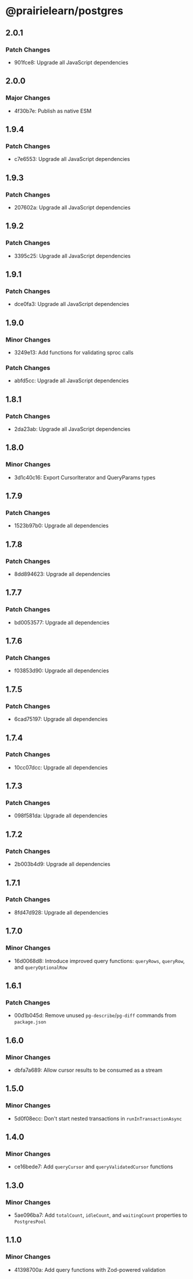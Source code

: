 # @prairielearn/postgres

## 2.0.1

### Patch Changes

- 901fce8: Upgrade all JavaScript dependencies

## 2.0.0

### Major Changes

- 4f30b7e: Publish as native ESM

## 1.9.4

### Patch Changes

- c7e6553: Upgrade all JavaScript dependencies

## 1.9.3

### Patch Changes

- 207602a: Upgrade all JavaScript dependencies

## 1.9.2

### Patch Changes

- 3395c25: Upgrade all JavaScript dependencies

## 1.9.1

### Patch Changes

- dce0fa3: Upgrade all JavaScript dependencies

## 1.9.0

### Minor Changes

- 3249e13: Add functions for validating sproc calls

### Patch Changes

- abfd5cc: Upgrade all JavaScript dependencies

## 1.8.1

### Patch Changes

- 2da23ab: Upgrade all JavaScript dependencies

## 1.8.0

### Minor Changes

- 3d1c40c16: Export CursorIterator and QueryParams types

## 1.7.9

### Patch Changes

- 1523b97b0: Upgrade all dependencies

## 1.7.8

### Patch Changes

- 8dd894623: Upgrade all dependencies

## 1.7.7

### Patch Changes

- bd0053577: Upgrade all dependencies

## 1.7.6

### Patch Changes

- f03853d90: Upgrade all dependencies

## 1.7.5

### Patch Changes

- 6cad75197: Upgrade all dependencies

## 1.7.4

### Patch Changes

- 10cc07dcc: Upgrade all dependencies

## 1.7.3

### Patch Changes

- 098f581da: Upgrade all dependencies

## 1.7.2

### Patch Changes

- 2b003b4d9: Upgrade all dependencies

## 1.7.1

### Patch Changes

- 8fd47d928: Upgrade all dependencies

## 1.7.0

### Minor Changes

- 16d0068d8: Introduce improved query functions: `queryRows`, `queryRow`, and `queryOptionalRow`

## 1.6.1

### Patch Changes

- 00d1b045d: Remove unused `pg-describe`/`pg-diff` commands from `package.json`

## 1.6.0

### Minor Changes

- dbfa7a689: Allow cursor results to be consumed as a stream

## 1.5.0

### Minor Changes

- 5d0f08ecc: Don't start nested transactions in `runInTransactionAsync`

## 1.4.0

### Minor Changes

- ce16bede7: Add `queryCursor` and `queryValidatedCursor` functions

## 1.3.0

### Minor Changes

- 5ae096ba7: Add `totalCount`, `idleCount`, and `waitingCount` properties to `PostgresPool`

## 1.1.0

### Minor Changes

- 41398700a: Add query functions with Zod-powered validation
